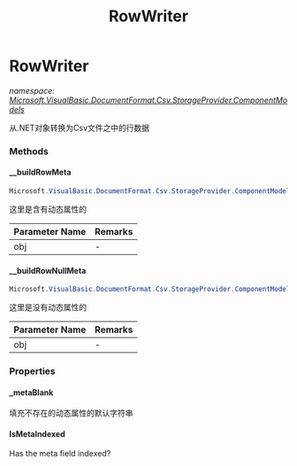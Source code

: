 ﻿---
title: RowWriter
---

# RowWriter
_namespace: [Microsoft.VisualBasic.DocumentFormat.Csv.StorageProvider.ComponentModels](N-Microsoft.VisualBasic.DocumentFormat.Csv.StorageProvider.ComponentModels.html)_

从.NET对象转换为Csv文件之中的行数据



### Methods

#### __buildRowMeta
```csharp
Microsoft.VisualBasic.DocumentFormat.Csv.StorageProvider.ComponentModels.RowWriter.__buildRowMeta(System.Object)
```
这里是含有动态属性的

|Parameter Name|Remarks|
|--------------|-------|
|obj|-|


#### __buildRowNullMeta
```csharp
Microsoft.VisualBasic.DocumentFormat.Csv.StorageProvider.ComponentModels.RowWriter.__buildRowNullMeta(System.Object)
```
这里是没有动态属性的

|Parameter Name|Remarks|
|--------------|-------|
|obj|-|



### Properties

#### _metaBlank
填充不存在的动态属性的默认字符串
#### IsMetaIndexed
Has the meta field indexed?
